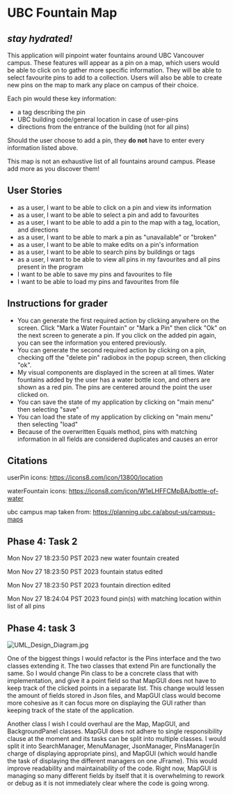 # UBC Fountain Map

## *stay hydrated!*

This application will pinpoint water fountains around UBC Vancouver campus.
These features will appear as a pin on a map, which users would be able to click on to gather more
specific information. They will be able to select favourite pins to add to a collection. 
Users will also be able to create new pins on the map to mark any place on campus
of their choice.

Each pin would these key information:
- a tag describing the pin
- UBC building code/general location in case of user-pins
- directions from the entrance of the building (not for all pins) 


Should the user choose to add a pin, they **do not** have to enter every information listed above.

This map is not an exhaustive list of all fountains around campus. Please add more as you discover them!

## User Stories

- as a user, I want to be able to click on a pin and view its information
- as a user, I want to be able to select a pin and add to favourites
- as a user, I want to be able to add a pin to the map with a tag,
location, and directions
- as a user, I want to be able to mark a pin as "unavailable" or "broken"
- as a user, I want to be able to make edits on a pin's information 
- as a user, I want to be able to search pins by buildings or tags
- as a user, I want to be able to view all pins in my favourites and all pins present 
in the program
- I want to be able to save my pins and favourites to file 
- I want to be able to load my pins and favourites from file

## Instructions for grader
- You can generate the first required action by clicking anywhere on the screen. Click "Mark a Water Fountain"
or "Mark a Pin" then click "Ok" on the next screen to generate a pin. If you click on the added pin again, you can see
the information you entered previously.
- You can generate the second required action by clicking on a pin, checking off the "delete pin" radiobox
in the popup screen, then clicking "ok".
- My visual components are displayed in the screen at all times. Water fountains added by the user has a
water bottle icon, and others are shown as a red pin. The pins are centered around the point the user clicked 
on. 
- You can save the state of my application by clicking on "main menu" then selecting "save"
- You can load the state of my application by clicking on "main menu" then selecting "load"
- Because of the overwritten Equals method, pins with matching information in all fields are considered
duplicates and causes an error

## Citations 

userPin icons: https://icons8.com/icon/13800/location

waterFountain icons: https://icons8.com/icon/W1eLHFFCMpBA/bottle-of-water

ubc campus map taken from: https://planning.ubc.ca/about-us/campus-maps

## Phase 4: Task 2


Mon Nov 27 18:23:50 PST 2023
new water fountain created


Mon Nov 27 18:23:50 PST 2023
fountain status edited


Mon Nov 27 18:23:50 PST 2023
fountain direction edited


Mon Nov 27 18:24:04 PST 2023
found pin(s) with matching location within list of all pins

## Phase 4: task 3

![UML_Design_Diagram.jpg](..%2FUML_Design_Diagram.jpg)

One of the biggest things I would refactor is the Pins interface and the two classes extending it.
The two classes that extend Pin are functionally the same. So I would change Pin class to be a concrete class that
with implementation, and give it a point field so that MapGUI does not have to keep track of the clicked points
in a separate list. This change would lessen the amount of fields stored in Json files, and MapGUI class would become
more cohesive as it can focus more on displaying the GUI rather than keeping track of the state of the application. 

Another class I wish I could overhaul are the Map, MapGUI, and BackgroundPanel classes. MapGUI does not adhere to single
responsibility clause at the moment and its tasks can be split into multiple classes. I would split it into 
SearchManager, MenuManager, JsonManager, PinsManager(in charge of displaying appropriate pins), and MapGUI (which would
handle the task of displaying the different managers on one JFrame). This would improve readability and maintainability
of the code. Right now, MapGUI is managing so many different fields by itself that it is overwhelming to rework or debug
as it is not immediately clear where the code is going wrong. 